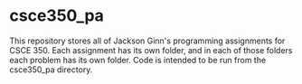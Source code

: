 # csce350_pa
This repository stores all of Jackson Ginn's programming assignments for CSCE 350.
Each assignment has its own folder, and in each of those folders each problem has its own folder.
Code is intended to be run from the csce350_pa directory.
